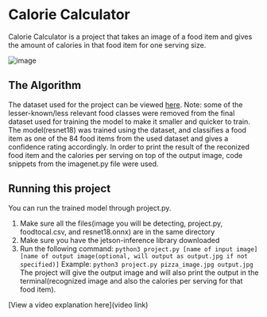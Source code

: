 # Calorie Calculator

 Calorie Calculator is a project that takes an image of a food item and gives the amount of calories in that food item for one serving size.

![image](https://github.com/user-attachments/assets/ce6b6fd2-055d-439a-9a88-ad7621009353)


## The Algorithm

The dataset used for the project can be viewed [here](https://www.kaggle.com/datasets/kmader/food41). Note: some of the lesser-known/less relevant food classes were removed from the final dataset used for training the model to make it smaller and quicker to train. 
The model(resnet18) was trained using the dataset, and classifies a food item as one of the 84 food items from the used dataset and gives a confidence rating accordingly.
In order to print the result of the reconized food item and the calories per serving on top of the output image, code snippets from the imagenet.py file were used.
## Running this project

You can run the trained model through project.py.
1. Make sure all the files(image you will be detecting, project.py, foodtocal.csv, and resnet18.onnx) are in the same directory
2. Make sure you have the jetson-inference library downloaded
3. Run the following command:
   `python3 project.py [name of input image] [name of output image(optional, will output as output.jpg if not specified)]`
Example:
   `python3 project.py pizza_image.jpg output.jpg`
The project will give the output image and will also print the output in the terminal(recognized image and also the calories per serving for that food item).


[View a video explanation here](video link)
